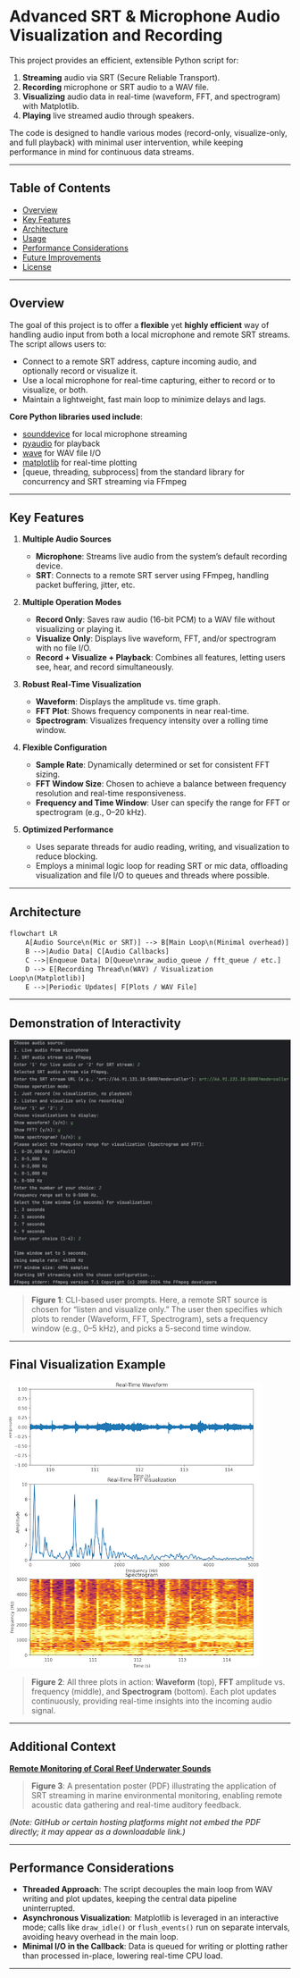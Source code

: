 # Advanced SRT & Microphone Audio Visualization and Recording

This project provides an efficient, extensible Python script for:
1. **Streaming** audio via SRT (Secure Reliable Transport).
2. **Recording** microphone or SRT audio to a WAV file.
3. **Visualizing** audio data in real-time (waveform, FFT, and spectrogram) with Matplotlib.
4. **Playing** live streamed audio through speakers.

The code is designed to handle various modes (record-only, visualize-only, and full playback) with minimal user intervention, while keeping performance in mind for continuous data streams.

---

## Table of Contents
- [Overview](#overview)
- [Key Features](#key-features)
- [Architecture](#architecture)
- [Usage](#usage)
- [Performance Considerations](#performance-considerations)
- [Future Improvements](#future-improvements)
- [License](#license)

---

## Overview
The goal of this project is to offer a **flexible** yet **highly efficient** way of handling audio input from both a local microphone and remote SRT streams. The script allows users to:

- Connect to a remote SRT address, capture incoming audio, and optionally record or visualize it.
- Use a local microphone for real-time capturing, either to record or to visualize, or both.
- Maintain a lightweight, fast main loop to minimize delays and lags.

**Core Python libraries used include**:
- [sounddevice](https://pypi.org/project/sounddevice/) for local microphone streaming
- [pyaudio](https://pypi.org/project/PyAudio/) for playback
- [wave](https://docs.python.org/3/library/wave.html) for WAV file I/O
- [matplotlib](https://pypi.org/project/matplotlib/) for real-time plotting
- [queue, threading, subprocess] from the standard library for concurrency and SRT streaming via FFmpeg

---

## Key Features

1. **Multiple Audio Sources**
    - **Microphone**: Streams live audio from the system’s default recording device.
    - **SRT**: Connects to a remote SRT server using FFmpeg, handling packet buffering, jitter, etc.

2. **Multiple Operation Modes**
    - **Record Only**: Saves raw audio (16-bit PCM) to a WAV file without visualizing or playing it.
    - **Visualize Only**: Displays live waveform, FFT, and/or spectrogram with no file I/O.
    - **Record + Visualize + Playback**: Combines all features, letting users see, hear, and record simultaneously.

3. **Robust Real-Time Visualization**
    - **Waveform**: Displays the amplitude vs. time graph.
    - **FFT Plot**: Shows frequency components in near real-time.
    - **Spectrogram**: Visualizes frequency intensity over a rolling time window.

4. **Flexible Configuration**
    - **Sample Rate**: Dynamically determined or set for consistent FFT sizing.
    - **FFT Window Size**: Chosen to achieve a balance between frequency resolution and real-time responsiveness.
    - **Frequency and Time Window**: User can specify the range for FFT or spectrogram (e.g., 0–20 kHz).

5. **Optimized Performance**
    - Uses separate threads for audio reading, writing, and visualization to reduce blocking.
    - Employs a minimal logic loop for reading SRT or mic data, offloading visualization and file I/O to queues and threads where possible.

---

## Architecture

```mermaid
flowchart LR
    A[Audio Source\n(Mic or SRT)] --> B[Main Loop\n(Minimal overhead)]
    B -->|Audio Data| C[Audio Callbacks]
    C -->|Enqueue Data| D[Queue\nraw_audio_queue / fft_queue / etc.]
    D --> E[Recording Thread\n(WAV) / Visualization Loop\n(Matplotlib)]
    E -->|Periodic Updates| F[Plots / WAV File]
```

---

## Demonstration of Interactivity

![Interactive CLI Example](../img/InteractiveViz.png)

> **Figure 1**: CLI-based user prompts. Here, a remote SRT source is chosen for “listen and visualize only.” The user then specifies which plots to render (Waveform, FFT, Spectrogram), sets a frequency window (e.g., 0–5 kHz), and picks a 5-second time window.

---

## Final Visualization Example

![Real-Time Visualization](../img/Visualization.png)

> **Figure 2**: All three plots in action: **Waveform** (top), **FFT** amplitude vs. frequency (middle), and **Spectrogram** (bottom). Each plot updates continuously, providing real-time insights into the incoming audio signal.

---

## Additional Context

[**Remote Monitoring of Coral Reef Underwater Sounds**](../img/Remote%20Monitoring%20of%20Coral%20Reef%20Underwater%20Sounds.pdf)

> **Figure 3**: A presentation poster (PDF) illustrating the application of SRT streaming in marine environmental monitoring, enabling remote acoustic data gathering and real-time auditory feedback.

*(Note: GitHub or certain hosting platforms might not embed the PDF directly; it may appear as a downloadable link.)*

---

## Performance Considerations

- **Threaded Approach**: The script decouples the main loop from WAV writing and plot updates, keeping the central data pipeline uninterrupted.  
- **Asynchronous Visualization**: Matplotlib is leveraged in an interactive mode; calls like `draw_idle()` or `flush_events()` run on separate intervals, avoiding heavy overhead in the main loop.  
- **Minimal I/O in the Callback**: Data is queued for writing or plotting rather than processed in-place, lowering real-time CPU load.

---
